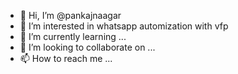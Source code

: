 - 👋 Hi, I’m @pankajnaagar
- 👀 I’m interested in whatsapp automization with vfp
- 🌱 I’m currently learning ...
- 💞️ I’m looking to collaborate on ...
- 📫 How to reach me ...

<!---
pankajnaagar/pankajnaagar is a ✨ special ✨ repository because its `README.md` (this file) appears on your GitHub profile.
You can click the Preview link to take a look at your changes.
--->
